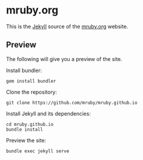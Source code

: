 mruby.org
=========

This is the [Jekyll](http://www.jekyllrb.com/) source of
the [mruby.org](http://mruby.org/) website.

## Preview

The following will give you a preview of the site.

Install bundler:

```
gem install bundler
```

Clone the repository:

```
git clone https://github.com/mruby/mruby.github.io
```

Install Jekyll and its dependencies:

```
cd mruby.github.io
bundle install
```

Preview the site:

```
bundle exec jekyll serve
```
